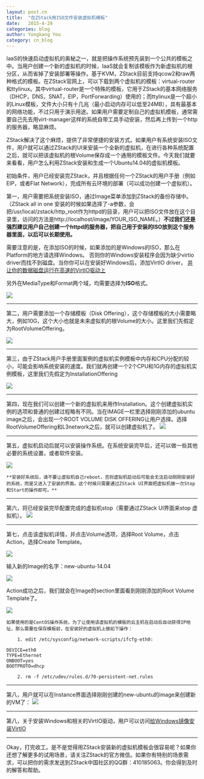 ```yaml
---
layout: post.cn
title:  "在ZStack用ISO文件安装虚拟机模板"
date:   2015-4-29
categories: blog
author: Yongkang You
category: cn_blog
---
```

IaaS的快速启动虚拟机的奥秘之一，就是把操作系统预先装到一个公共的模板之中。当用户创建一个新的虚拟机的时候，IaaS就会复制该模板作为新虚拟机的根分区，从而省掉了安装部署等操作。基于KVM，ZStack目前支持qcow2和raw两种格式的模板。在ZStack官网上，可以下载到两个虚拟机的模板：virtual-router和ttylinux。其中virtual-router是一个特殊的模板，它用于ZStack的基本网络服务（DHCP，DNS，SNAT，EIP，PortForwarding）使用的；而ttylinux是一个超小的Linux模板，文件大小只有十几兆（最小启动内存可以低至24MB），具有最基本的网络功能，不过只用于演示用途。如果用户需要定制自己的虚拟机模板，通常需要自己先去用virt-manager这样的系统自带工具手动安装，然后再上传到一个http的服务器，略显麻烦。

ZStack解决了这个麻烦，提供了非常便捷的安装方式。如果用户有系统安装ISO文件，用户就可以通过ZStack的UI来安装一个全新的虚拟机，在进行各种系统配置之后，就可以把该虚拟机的根Volume保存成一个通用的模板文件。今天我们就要来看看，用户怎么利用ZStack安装和生成一个Ubuntu14.04的虚拟机模板。

初始条件，用户已经安装完ZStack，并且根据任何一个ZStack的用户手册（例如EIP，或者Flat Network），完成所有云环境的部署（可以成功创建一个虚拟机）。

第一，用户需要把系统安装ISO，通过Image菜单添加到ZStack的备份存储中。（ZStack all in one 安装的时候如果选择了-a参数，会把/usr/local/zstack/http_root作为httpd的目录，用户可以把ISO文件放在这个目录里，访问的方法是http://localhost/image/YOUR_ISO_NAME。）**不过我们还是强烈建议用户自己创建一个httpd的服务器，把自己用于安装的ISO放到这个服务器里面，以后可以长期使用。**

需要注意的是，在添加ISO的时候，如果添加的是Windows的ISO，那么在Platform的地方请选择Windows。
否则你的Windows安装程序会因为缺少virtio driver而找不到磁盘。当你你可以在安装好Windows后，添加VirtIO driver，
[并让你的数据磁盘运行在高速的VirtIO驱动上](http://zstack.org/cn_blog/install-virtio-for-windows.html)

另外在MediaType和Format两个域，均需要选择为**ISO**格式。

<img  class="img-responsive"  src="/images/tutorials/iso/add-iso.png">

<hr>

第二，用户需要添加一个存储模板（Disk Offering），这个存储模板的大小需要略大，例如10G，这个大小也就是未来虚拟机的根Volume的大小。这里我们先假定为RootVolumeOffering。

<img  class="img-responsive"  src="/images/tutorials/iso/add-disk-offering.png">
<hr>

第三，由于ZStack用户手册里面案例的虚拟机实例模板中内存和CPU分配的较小，可能会影响系统安装的速度。我们就再创建一个2个CPU和1G内存的虚拟机实例模板，这里我们先假定为InstallationOffering

<img  class="img-responsive"  src="/images/tutorials/iso/add-instance-offering.png">

<hr>
第四，现在我们可以创建一个新的虚拟机来用作Installation。这个创建虚拟机实例的选项和普通的创建过程略有不同。当在IMAGE一栏里选择刚刚添加的ubuntu image之后，会出现一个ROOT VOLUME DISK OFFERING让用户选择。选择RootVolumeOffering和L3network之后，就可以创建虚拟机了。

<img  class="img-responsive"  src="/images/tutorials/iso/create-install-vm.png">
<hr>

第五，虚拟机启动后就可以安装操作系统。在系统安装完毕后，还可以做一些其他必要的系统设置，或者软件安装。

<img  class="img-responsive"  src="/images/tutorials/iso/vm-installation.png">

	**安装好系统后，请不要让虚拟机自己reboot，否则虚拟机启动后可能会无法启动刚刚安装好的系统，而是又进入了安装的界面。这个时候只需要通过ZStack UI界面把虚拟机做一次Stop和Start的操作即可。**

<hr>
第六，将已经安装完毕配置完成的虚拟机stop（需要通过ZStack UI界面来stop 虚拟机）。

<img  class="img-responsive"  src="/images/tutorials/iso/vm-installation-stop-vm.png">

<hr>

第七，点击该虚拟机详情，并点击Volume选项，选择Root Volume，点击Action，选择Create Template。

<img  class="img-responsive"  src="/images/tutorials/iso/create-root-template-action.png">

输入新的Image的名字：new-ubuntu-14.04

<img  class="img-responsive"  src="/images/tutorials/iso/create-root-template.png">

Action成功之后，我们就会在Image的section里面看到刚刚添加的Root Volume Template了。

<img  class="img-responsive"  src="/images/tutorials/iso/create-root-template2.png">

    如果使用的是CentOS操作系统，为了让使用该虚拟机的模板的云主机在启动后自动获得IP地址，那么需要在保存模板前，在安装好的虚拟机上做如下操作：

        1. edit /etc/sysconfig/network-scripts/ifcfg-eth0:
```
DEVICE=eth0
TYPE=Ethernet
ONBOOT=yes
BOOTPROTO=dhcp
```

        2. rm -f /etc/udev/rules.d/70-persistent-net.rules

<hr>
第八，用户就可以在Instance界面选择刚刚创建的new-ubuntu的image来创建新的VM了：

<img  class="img-responsive"  src="/images/tutorials/iso/create-new-ubuntu-img.png">

<hr>

第八，关于安装Windows和相关的VirtIO驱动，用户可以访问[给Windows镜像安装VirtIO](./install-virtio-for-windows.html)

<hr>

Okay，打完收工。是不是觉得用ZStack安装新的虚拟机模板会很容易呢？如果你还想了解更多的试用场景，请关注ZStack的官方微信。如果你有特别的场景需求，可以把你的需求发送到ZStack中国社区的QQ群：410185063。你会得到及时的解答和帮助。
